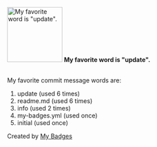 <img src="https://my-badges.github.io/my-badges/favorite-word.png" alt="My favorite word is &quot;update&quot;." title="My favorite word is &quot;update&quot;." width="128">
<strong>My favorite word is &quot;update&quot;.</strong>
<br><br>

My favorite commit message words are:

1. update (used 6 times)
2. readme.md (used 6 times)
3. info (used 2 times)
4. my-badges.yml (used once)
5. initial (used once)


Created by <a href="https://github.com/my-badges/my-badges">My Badges</a>